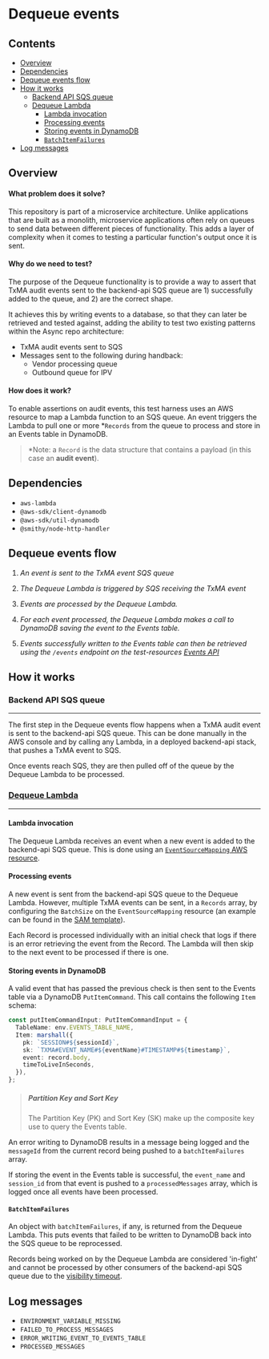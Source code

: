 # Dequeue events

## Contents
- [Overview](#overview)
- [Dependencies](#dependencies)
- [Dequeue events flow](#dequeue-events-flow)
- [How it works](#how-it-works)
  - [Backend API SQS queue](#backend-api-sqs-queue)
  - [Dequeue Lambda](#dequeue-lambda)
    - [Lambda invocation](#lambda-invocation)
    - [Processing events](#processing-events)
    - [Storing events in DynamoDB](#storing-events-in-dynamodb)
    - [`BatchItemFailures`](#batchitemfailures)
- [Log messages](#log-messages)

## Overview

#### What problem does it solve?

This repository is part of a microservice architecture. Unlike applications
that are built as a monolith, microservice applications often rely on queues to
send data between different pieces of functionality. This adds a layer of
complexity when it comes to testing a particular function's output once it is
sent.

#### Why do we need to test?

The purpose of the Dequeue functionality is to provide a way to assert that TxMA
audit events sent to the backend-api SQS queue are 1) successfully added to the
queue, and 2) are the correct shape.

It achieves this by writing events to a database, so that they can later be
retrieved and tested against, adding the ability to test two existing
patterns within the Async repo architecture:

- TxMA audit events sent to SQS
-  Messages sent to the following during handback:
    - Vendor processing queue
    - Outbound queue for IPV

#### How does it work?

To enable assertions on audit events, this test harness uses an AWS resource to
map a Lambda function to an SQS queue. An event triggers the Lambda to pull one
or more *`Records` from the queue to process and store in an Events table in
DynamoDB.

> *Note: a `Record` is the data structure that contains a payload (in this case an
**audit event**).

## Dependencies

- `aws-lambda`
- `@aws-sdk/client-dynamodb`
- `@aws-sdk/util-dynamodb`
- `@smithy/node-http-handler`

## Dequeue events flow

1. _An event is sent to the TxMA event SQS queue_

1. _The Dequeue Lambda is triggered by SQS receiving the TxMA event_

1. _Events are processed by the Dequeue Lambda._

1. _For each event processed, the Dequeue Lambda makes a call to DynamoDB saving
the event to the Events table._

1. _Events successfully written to the Events table can then be retrieved using
the `/events` endpoint on the test-resources
[Events API](../../../openApiSpecs/events-spec.yaml)_

## How it works

### Backend API SQS queue
---

The first step in the Dequeue events flow happens when a TxMA audit event is
sent to the backend-api SQS queue. This can be done manually in the AWS console
and by calling any Lambda, in a deployed backend-api stack, that pushes a TxMA
event to SQS.

Once events reach SQS, they are then pulled off of the queue by the Dequeue
Lambda to be processed.

### [Dequeue Lambda](./dequeueHandler.ts)
---

#### Lambda invocation

The Dequeue Lambda receives an event when a new event is added to the
backend-api SQS queue. This is done using an [`EventSourceMapping` AWS resource](https://docs.aws.amazon.com/AWSCloudFormation/latest/UserGuide/aws-resource-lambda-eventsourcemapping.html).

#### Processing events

A new event is sent from the backend-api SQS queue to the Dequeue Lambda.
However, multiple TxMA events can be sent, in a `Records` array, by configuring
the `BatchSize` on the `EventSourceMapping` resource (an example can be found in
the [SAM template](../../../infra/dequeue/function.yaml)).

Each Record is processed individually with an initial check that logs if there
is an error retrieving the event from the Record. The Lambda will then skip to
the next event to be processed if there is one.

#### Storing events in DynamoDB

A valid event that has passed the previous check is then sent to the Events
table via a DynamoDB `PutItemCommand`. This call contains the following `Item`
schema:

```typescript
const putItemCommandInput: PutItemCommandInput = {
  TableName: env.EVENTS_TABLE_NAME,
  Item: marshall({
    pk: `SESSION#${sessionId}`,
    sk: `TXMA#EVENT_NAME#${eventName}#TIMESTAMP#${timestamp}`,
    event: record.body,
    timeToLiveInSeconds,
  }),
};
```

> ##### Partition Key and Sort Key
> The Partition Key (PK) and Sort Key (SK) make up the composite key use to
> query the Events table.


An error writing to DynamoDB results in a message being logged and the
`messageId` from the current record being pushed to a `batchItemFailures` array.

If storing the event in the Events table is successful, the `event_name` and
`session_id` from that event is pushed to a `processedMessages` array, which is
logged once all events have been processed.

#### `BatchItemFailures`

An object with `batchItemFailures`, if any, is returned from the Dequeue Lambda.
This puts events that failed to be written to DynamoDB back into the SQS queue
to be reprocessed.

Records being worked on by the Dequeue Lambda are considered 'in-fight' and
cannot be processed by other consumers of the backend-api SQS queue due to the
[visibility timeout](https://docs.aws.amazon.com/AWSSimpleQueueService/latest/SQSDeveloperGuide/sqs-visibility-timeout.html).

## Log messages

- `ENVIRONMENT_VARIABLE_MISSING`
- `FAILED_TO_PROCESS_MESSAGES`
- `ERROR_WRITING_EVENT_TO_EVENTS_TABLE`
- `PROCESSED_MESSAGES`
